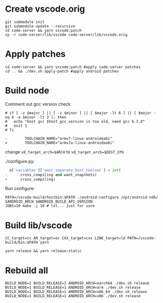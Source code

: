 # Create vscode.orig
```
git submodule init
git submodule update --recursive
cd code-server && yarn vscode:patch
cp -r code-server/lib/vscode code-server/lib/vscode.orig
```
# Apply patches
```
cd code-server && yarn vscode:patch #apply code-server patches
cd .. && ./dev.sh apply-patch #apply android patches
```
# Build node
Comment out gcc version check
```
# if [ -z $major ] || [ -z $minor ] || [ $major -lt 6 ] || [ $major -eq 6 -a $minor -lt 3 ]; then
#   echo "host gcc $host_gcc_version is too old, need gcc 6.3.0"
#   exit 1
# fi
```

```
-        TOOLCHAIN_NAME="armv7-linux-androideabi"
+        TOOLCHAIN_NAME="armv7a-linux-androideabi"
```

change `v8_target_arch=$ARCH` to `v8_target_arch=$DEST_CPU`


./configure.py:
```py
  o['variables']['want_separate_host_toolset'] = int(
-      cross_compiling and want_snapshots)
+      cross_compiling)
```

Run configure:
```
PATH=/vscode-build/hostbin:$PATH ./android-configure /opt/android-ndk/ $ANDROID_ARCH $ANDROID_BUILD_API_VERSION
JOBS=10 make -j 10 # lol... just for sure
```

# Build lib/vscode

```
CC_target=cc AR_target=ar CXX_target=cxx LINK_target=ld PATH=/vscode-build/bin:$PATH yarn
```

```
yarn release && yarn release:static
```

# Rebuild all

```
BUILD_NODE=1 BUILD_RELEASE=1 ANDROID_ARCH=aarch64 ./dev.sh release
BUILD_NODE=1 BUILD_RELEASE=1 ANDROID_ARCH=arm ./dev.sh release
BUILD_NODE=1 BUILD_RELEASE=1 ANDROID_ARCH=x86_64 ./dev.sh release
BUILD_NODE=1 BUILD_RELEASE=1 ANDROID_ARCH=x86 ./dev.sh release
```
